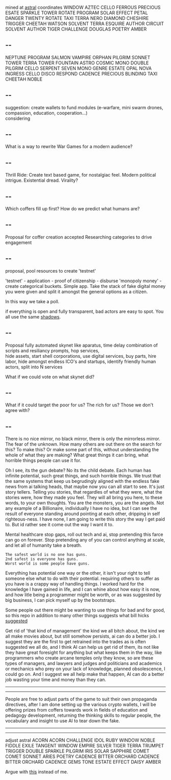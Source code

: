 mined at [astral](https://gitlab.com/dotmilk/astral/) coordinates WINDOW AZTEC CELLO FERROUS PRECIOUS ESATE SPARKLE TOWER ROTATE PROGRAM SOLAR EFFECT PETAL DANGER TWENTY ROTATE TAXI TERRA NERO DIAMOND CHESHIRE TRIGGER CHEETAH WATSON SOLVENT TERRA ESQUIRE AUTHOR CIRCUIT SOLVENT AUTHOR TIGER CHALLENGE DOUGLAS POETRY AMBER

--
--

NEPTUNE PROGRAM SALMON VAMPIRE ORPHAN PILGRIM SONNET TOWER TERRA TOWER FOUNTAIN ASTRO COSMIC MONO DOUBLE PILGRIM CELLO SERPENT SEVEN MONO GENRE ESTATE OPAL NOVA INGRESS CELLO DISCO RESPOND CADENCE PRECIOUS BLINDING TAXI CHEETAH NOBLE


--
--

suggestion: create wallets to fund modules (e-warfare, mini swarm drones, compassion, education, cooperation...)  
considering

--
--

What is a way to rewrite War Games for a modern audience? 

--
--

Thrill Ride: Create text based game, for nostalgiac feel. Modern political intrigue. Existential dread. Virality?

--
--

Which coffers fill up first? How do we predict what humans are?

--
--

Proposal for coffer creation accepted
Researching categories to drive engagement

--
--

proposal, pool resources to create 'testnet'

'testnet' - application - proof of citizenship - disburse 'monopoly money' - create categorical buckets. Simple app. Take the stack of fake digital money you were given and split it amongst the general options as a citizen. 

In this way we take a poll.

if everything is open and fully transparent, bad actors are easy to spot. You all use the same [shadows](https://www.youtube.com/watch?v=GS3npSv8iuM).

--
--

Proposal fully automated skynet like aparatus, time delay combination of scripts and resiliancy prompts, hop services,  
hide assets, start shell corporations, use digital services, buy parts, hire labor, hide amongst endless ICO's and startups, identify friendly human actors, split into N services

What if we could vote on what skynet did?

--
--

What if it could target the poor for us? The rich for us? Those we don't agree with?

--
--

There is no nice mirror, no black mirror, there is only the mirrorless mirror. The fear of the unknown. How many others are out there on the search for this? To make this? Or make some part of this, without understanding the whole of what they are making? What great things it can bring, what horrible things people can use it for.  

Oh I see, its the gun debate?
No its the child debate. 
Each human has infinite potential, such great things, and such horrible things. 
We trust that the same systems that keep us begrudingly aligned with the endless fake news from ai talking heads, that maybe now you can all start to see. It's just story tellers. Telling you stories, that regardles of what they were, what the stories were, how they made you feel. They will all bring you here, to these words, to your own thoughts. You are the monsters, you are the angels. Not any example of a Billionaire, individually I have no idea, but I can see the result of everyone standing around pointing at each other, dripping in self righteous-ness. I have none, I am going to write this story the way I get paid to. But id rather see it come out the way I want it to. 

Mental healthcare stop gaps, roll out tech and ai, stop pretending this farce can go on forever. Stop pretending any of you can control anything at scale, and let all of humanity take a breath.

```
The safest world is no one has guns.
2nd safest is everyone has guns.
Worst world is some people have guns.
```

Everything has potential one way or the other, it isn't your right to tell someone else what to do with their potential. requiring others to suffer as you have is a crappy way of handling things. I worked hard for the knowledge I have gained in life, and I can whine about how easy it is now, and how litle being a programmer might be worth, or as was suggested by big business, I can pick myself up by the bootstraps. 

Some people out there might be wanting to use things for bad and for good, so this repo in addition to many other things suggests what bill hicks [suggested](https://www.youtube.com/watch?v=A0mBAsIPS1w)

Get rid of 'that kind of management' the kind we all bitch about, the kind we all make movies about, but still somehow persists, ai can do a better job. I suggest they are the first to get retrained into the trades as is often suggested we all do, and I think AI can help us get rid of them, its not like they have great foresight for anything but what keeps them in the way, like programmers who create arcane temples only they know, so are these types of managers, and lawyers and judges and politicians and academics or mechanics who prey on your lack of knowledge, planned obsolescence, I could go on. And I suggest we all help make that happen, AI can do a better job wasting your time and money than they can. 

---
---

People are free to adjust parts of the game to suit their own propaganda directives, after I am done setting up the various crypto wallets, I will be offering prizes from coffers towards work in fields of education and pedagogy development, returning the thinking skills to regular people, the vocabulary and insight to use AI to tear down the fake.

---
---

adjust astral ACORN ACORN CHALLENGE IDOL RUBY WINDOW NOBLE FIDDLE EXILE TANGENT WINDOW EMPIRE SILVER TIGER TERRA TRUMPET TRIGGER DOUBLE SPARKLE PILGRIM IRIS SOLAR SAPPHIRE COMET COMET SONNET ARIES POETRY CADENCE BITTER ORCHARD CADENCE BITTER ORCHARD CADENCE GEMS TONE ESTATE EFFECT DAISY AMBER



Argue with [this](https://chatgpt.com/share/67b60620-eae4-8011-9d48-6d8fc8939ff6) instead of me.
